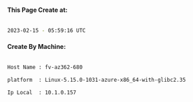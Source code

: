 
   
#### This Page Create at:

```bash

2023-02-15 - 05:59:16 UTC

```

#### Create By Machine:

```bash

Host Name : fv-az362-680

platform  : Linux-5.15.0-1031-azure-x86_64-with-glibc2.35

Ip Local  : 10.1.0.157

```

